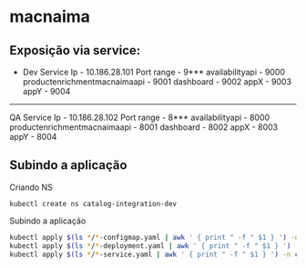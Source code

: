 # macnaima

## Exposição via service:

- Dev
Service Ip - 10.186.28.101
Port range - 9***
availabilityapi - 9000
productenrichmentmacnaimaapi - 9001
dashboard - 9002
appX - 9003
appY - 9004

---
QA
Service Ip - 10.186.28.102
Port range - 8***
availabilityapi - 8000
productenrichmentmacnaimaapi - 8001
dashboard - 8002
appX - 8003
appY - 8004

## Subindo a aplicação

Criando NS

```kubectl create ns catalog-integration-dev```


Subindo a aplicação

```bash
kubectl apply $(ls */*-configmap.yaml | awk ' { print " -f " $1 } ') -n catalog-integration-dev
kubectl apply $(ls */*-deployment.yaml | awk ' { print " -f " $1 } ') -n catalog-integration-dev
kubectl apply $(ls */*-service.yaml | awk ' { print " -f " $1 } ') -n catalog-integration-dev
```
